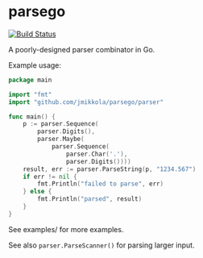 # parsego

[![Build Status](https://travis-ci.org/jmikkola/parsego.svg?branch=master)](https://travis-ci.org/jmikkola/parsego)

A poorly-designed parser combinator in Go.

Example usage:

```go
package main

import "fmt"
import "github.com/jmikkola/parsego/parser"

func main() {
    p := parser.Sequence(
        parser.Digits(),
        parser.Maybe(
            parser.Sequence(
                parser.Char('.'),
                parser.Digits())))
    result, err := parser.ParseString(p, "1234.567")
    if err != nil {
        fmt.Println("failed to parse", err)
    } else {
        fmt.Println("parsed", result)
    }
}
```

See examples/ for more examples.

See also `parser.ParseScanner()` for parsing larger input.

